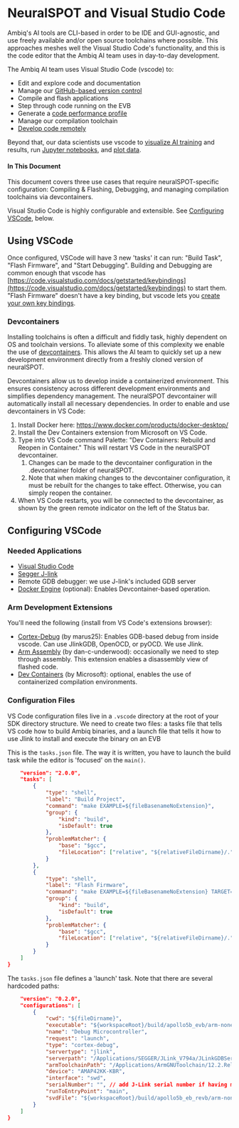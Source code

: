 # NeuralSPOT and Visual Studio Code

Ambiq's AI tools are CLI-based in order to be IDE and GUI-agnostic, and use freely available and/or open source toolchains where possible. This approaches meshes well the Visual Studio Code's functionality, and this is the code editor that the Ambiq AI team uses in day-to-day development.

The Ambiq AI team uses Visual Studio Code (vscode) to:

- Edit and explore code and documentation
- Manage our [GitHub-based version control](https://code.visualstudio.com/docs/sourcecontrol/intro-to-git)
- Compile and flash applications
- Step through code running on the EVB
- Generate a [code performance profile](https://github.com/AmbiqAI/neuralSPOT/blob/main/docs/Code%20Profiling%20using%20ITM.md)
- Manage our compilation toolchain
- [Develop code remotely](https://code.visualstudio.com/docs/remote/remote-overview)

Beyond that, our data scientists use vscode to [visualize AI training](https://marketplace.visualstudio.com/items?itemName=ms-toolsai.tensorboard) and results, run [Jupyter notebooks](https://code.visualstudio.com/docs/datascience/jupyter-notebooks), and [plot data](https://www.altcademy.com/blog/how-to-get-matplotlib-in-visual-studio-code/). 

#### In This Document

This document covers three use cases that require neuralSPOT-specific configuration: Compiling & Flashing, Debugging, and managing compilation toolchains via devcontainers.

Visual Studio Code is highly configurable and extensible. See [Configuring VSCode](#configuring-vscode), below.

## Using VSCode

Once configured, VSCode will have 3 new 'tasks' it can run: "Build Task", "Flash Firmware", and "Start Debugging". Building and Debugging are common enough that vscode has [https://code.visualstudio.com/docs/getstarted/keybindings](https://code.visualstudio.com/docs/getstarted/keybindings) to start them. "Flash Firmware" doesn't have a key binding, but vscode lets you [create your own key bindings](https://code.visualstudio.com/docs/getstarted/keybindings).

### Devcontainers

Installing toolchains is often a difficult and fiddly task, highly dependent on OS and toolchain versions. To alleviate some of this complexity we enable the use of [devcontainers](https://code.visualstudio.com/docs/devcontainers/containers). This allows the AI team to quickly set up a new development environment directly from a freshly cloned version of neuralSPOT.

Devcontainers allow us to develop inside a containerized environment. This ensures consistency across different development environments and simplifies dependency management. The neuralSPOT devcontainer will automatically install all necessary dependencies. In order to enable and use devcontainers in VS Code:

1. Install Docker here: https://www.docker.com/products/docker-desktop/
2. Install the Dev Containers extension from Microsoft on VS Code.
3. Type into VS Code command Palette: "Dev Containers: Rebuild and Reopen in Container." This will restart VS Code in the neuralSPOT devcontainer. 
   1. Changes can be made to the devcontainer configuration in the .devcontainer folder of neuralSPOT. 
   2. Note that when making changes to the devcontainer configuration, it must be rebuilt for the changes to take effect. Otherwise, you can simply reopen the container.
4. When VS Code restarts, you will be connected to the devcontainer, as shown by the green remote indicator on the left of the Status bar.

## Configuring VSCode

### Needed Applications

- [Visual Studio Code](https://visualstudio.microsoft.com/downloads/)
- [Segger J-link](https://www.segger.com/downloads/jlink/)
- Remote GDB debugger: we use J-link's included GDB server
- [Docker Engine](https://docs.docker.com/engine/install/) (optional): Enables Devcontainer-based operation. 

### Arm Development Extensions

You'll need the following (install from VS Code's extensions browser):

- [Cortex-Debug](https://marketplace.visualstudio.com/items?itemName=marus25.cortex-debug) (by marus25): Enables GDB-based debug from inside vscode. Can use JlinkGDB, OpenOCD, or pyOCD. We use Jlink.
- [Arm Assembly](https://marketplace.visualstudio.com/items?itemName=dan-c-underwood.arm) (by dan-c-underwood): occasionally we need to step through assembly. This extension enables a disassembly view of flashed code.
- [Dev Containers](https://marketplace.visualstudio.com/items?itemName=ms-vscode-remote.remote-containers) (by Microsoft): optional, enables the use of containerized compilation environments.

### Configuration Files

VS Code configuration files live in a `.vscode` directory at the root of your SDK directory structure. We need to create two files: a tasks file that tells VS code how to build Ambiq binaries, and a launch file that tells it how to use Jlink to install and execute the binary on an EVB

This is the `tasks.json` file. The way it is written, you have to launch the build task while the editor is 'focused' on the `main()`.

```json
    "version": "2.0.0",
    "tasks": [
        {
            "type": "shell",
            "label": "Build Project",
            "command": "make EXAMPLE=${fileBasenameNoExtension}",
            "group": {
                "kind": "build",
                "isDefault": true
            },
            "problemMatcher": {
                "base": "$gcc",
                "fileLocation": ["relative", "${relativeFileDirname}/."]
            }
        },
        {
            "type": "shell",
            "label": "Flash Firmware",
            "command": "make EXAMPLE=${fileBasenameNoExtension} TARGET=${fileBasenameNoExtension} deploy",
            "group": {
                "kind": "build",
                "isDefault": true
            },
            "problemMatcher": {
                "base": "$gcc",
                "fileLocation": ["relative", "${relativeFileDirname}/."]
            }
        }
    ]
}
```



The `tasks.json` file defines a 'launch' task. Note that there are several hardcoded paths:



```json
    "version": "0.2.0",
    "configurations": [
        {
            "cwd": "${fileDirname}",   
            "executable": "${workspaceRoot}/build/apollo5b_evb/arm-none-eabi/examples/${fileBasenameNoExtension}/${fileBasenameNoExtension}.axf",
            "name": "Debug Microcontroller",
            "request": "launch",
            "type": "cortex-debug",
            "servertype": "jlink",
            "serverpath": "/Applications/SEGGER/JLink_V794a/JLinkGDBServer",
            "armToolchainPath": "/Applications/ArmGNUToolchain/12.2.Rel1/arm-none-eabi/bin",
            "device": "AMAP42KK-KBR",
            "interface": "swd",
            "serialNumber": "", // add J-Link serial number if having multiple attached the same time.
            "runToEntryPoint": "main",
            "svdFile": "${workspaceRoot}/build/apollo5b_eb_revb/arm-none-eabi/board.svd",
        }
    ]
}
```